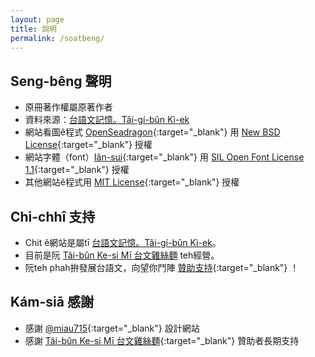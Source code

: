 ```yaml
---
layout: page
title: 說明
permalink: /soatbeng/
---
```


## Seng-bêng 聲明

- 原冊著作權屬原著作者
- 資料來源：[台語文記憶。Tâi-gí-bûn Kì-ek](https://kiek.taigi.info/)
- 網站看圖ê程式 [OpenSeadragon](https://openseadragon.github.io/){:target="_blank"} 用 [New BSD License](https://openseadragon.github.io/license/){:target="_blank"} 授權
- 網站字體（font）[Iân-sui](https://github.com/ButTaiwan/iansui){:target="_blank"} 用 [SIL Open Font License 1.1](https://github.com/ButTaiwan/iansui#%E9%96%8B%E6%BA%90%E6%8E%88%E6%AC%8A%E8%A6%8F%E5%AE%9A){:target="_blank"} 授權
- 其他網站ê程式用 [MIT License](https://raw.githubusercontent.com/ThakTaigi/scannedImgViewer/main/LICENSE){:target="_blank"} 授權

## Chi-chhî 支持

- Chit ê網站是屬tī [台語文記憶。Tâi-gí-bûn Kì-ek](https://kiek.taigi.info/)。
- 目前是阮 [Tâi-bûn Ke-si Mī 台文雞絲麵](https://linktr.ee/taibunkesimi) teh經營。
- 阮teh phah拚發展台語文，向望你鬥陣 [贊助支持](https://linktr.ee/taibunkesimi){:target="_blank"} ！

## Kám-siā 感謝

- 感謝 [@miau715](https://github.com/miau715){:target="_blank"} 設計網站
- 感謝 [Tâi-bûn Ke-si Mī 台文雞絲麵](https://linktr.ee/taibunkesimi){:target="_blank"} 贊助者長期支持

